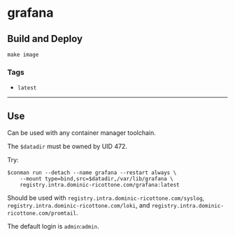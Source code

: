 # grafana


## Build and Deploy

```
make image
```


### Tags

 + `latest`

----

## Use

Can be used with any container manager toolchain.

The `$datadir` must be owned by UID 472.

Try:

```
$conman run --detach --name grafana --restart always \
    --mount type=bind,src=$datadir,/var/lib/grafana \
    registry.intra.dominic-ricottone.com/grafana:latest
```

Should be used with `registry.intra.dominic-ricottone.com/syslog`,
`registry.intra.dominic-ricottone.com/loki`,
and `registry.intra.dominic-ricottone.com/promtail`.

The default login is `admin`:`admin`.

